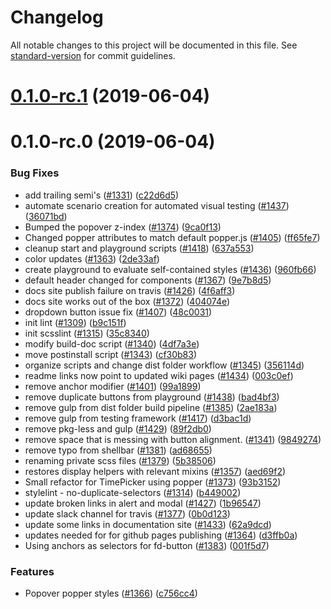 # Changelog

All notable changes to this project will be documented in this file. See [standard-version](https://github.com/conventional-changelog/standard-version) for commit guidelines.


<a name="0.1.0-rc.1"></a>
# [0.1.0-rc.1](https://github.com/SAP/fundamental-styles/compare/v0.1.0-rc.0...v0.1.0-rc.1) (2019-06-04)



<a name="0.1.0-rc.0"></a>
# 0.1.0-rc.0 (2019-06-04)


### Bug Fixes

* add trailing semi's ([#1331](https://github.com/SAP/fundamental-styles/issues/1331)) ([c22d6d5](https://github.com/SAP/fundamental-styles/commit/c22d6d5))
* automate scenario creation for automated visual testing ([#1437](https://github.com/SAP/fundamental-styles/issues/1437)) ([36071bd](https://github.com/SAP/fundamental-styles/commit/36071bd))
* Bumped the popover z-index ([#1374](https://github.com/SAP/fundamental-styles/issues/1374)) ([9ca0f13](https://github.com/SAP/fundamental-styles/commit/9ca0f13))
* Changed popper attributes to match default popper.js ([#1405](https://github.com/SAP/fundamental-styles/issues/1405)) ([ff65fe7](https://github.com/SAP/fundamental-styles/commit/ff65fe7))
* cleanup start and playground scripts ([#1418](https://github.com/SAP/fundamental-styles/issues/1418)) ([637a553](https://github.com/SAP/fundamental-styles/commit/637a553))
* color updates ([#1363](https://github.com/SAP/fundamental-styles/issues/1363)) ([2de33af](https://github.com/SAP/fundamental-styles/commit/2de33af))
* create playground to evaluate self-contained styles ([#1436](https://github.com/SAP/fundamental-styles/issues/1436)) ([960fb66](https://github.com/SAP/fundamental-styles/commit/960fb66))
* default header changed for components ([#1367](https://github.com/SAP/fundamental-styles/issues/1367)) ([9e7b8d5](https://github.com/SAP/fundamental-styles/commit/9e7b8d5))
* docs site publish failure on travis ([#1426](https://github.com/SAP/fundamental-styles/issues/1426)) ([4f6aff3](https://github.com/SAP/fundamental-styles/commit/4f6aff3))
* docs site works out of the box ([#1372](https://github.com/SAP/fundamental-styles/issues/1372)) ([404074e](https://github.com/SAP/fundamental-styles/commit/404074e))
* dropdown button issue fix ([#1407](https://github.com/SAP/fundamental-styles/issues/1407)) ([48c0031](https://github.com/SAP/fundamental-styles/commit/48c0031))
* init lint ([#1309](https://github.com/SAP/fundamental-styles/issues/1309)) ([b9c151f](https://github.com/SAP/fundamental-styles/commit/b9c151f))
* init scsslint ([#1315](https://github.com/SAP/fundamental-styles/issues/1315)) ([35c8340](https://github.com/SAP/fundamental-styles/commit/35c8340))
* modify build-doc script ([#1340](https://github.com/SAP/fundamental-styles/issues/1340)) ([4df7a3e](https://github.com/SAP/fundamental-styles/commit/4df7a3e))
* move postinstall script ([#1343](https://github.com/SAP/fundamental-styles/issues/1343)) ([cf30b83](https://github.com/SAP/fundamental-styles/commit/cf30b83))
* organize scripts and change dist folder workflow ([#1345](https://github.com/SAP/fundamental-styles/issues/1345)) ([356114d](https://github.com/SAP/fundamental-styles/commit/356114d))
* readme links now point to updated wiki pages  ([#1434](https://github.com/SAP/fundamental-styles/issues/1434)) ([003c0ef](https://github.com/SAP/fundamental-styles/commit/003c0ef))
* remove anchor modifier ([#1401](https://github.com/SAP/fundamental-styles/issues/1401)) ([99a1899](https://github.com/SAP/fundamental-styles/commit/99a1899))
* remove duplicate buttons from playground ([#1438](https://github.com/SAP/fundamental-styles/issues/1438)) ([bad4bf3](https://github.com/SAP/fundamental-styles/commit/bad4bf3))
* remove gulp from dist folder build pipeline ([#1385](https://github.com/SAP/fundamental-styles/issues/1385)) ([2ae183a](https://github.com/SAP/fundamental-styles/commit/2ae183a))
* remove gulp from testing framework ([#1417](https://github.com/SAP/fundamental-styles/issues/1417)) ([d3bac1d](https://github.com/SAP/fundamental-styles/commit/d3bac1d))
* remove pkg-less and gulp ([#1429](https://github.com/SAP/fundamental-styles/issues/1429)) ([89f2db0](https://github.com/SAP/fundamental-styles/commit/89f2db0))
* remove space that is messing with button alignment. ([#1341](https://github.com/SAP/fundamental-styles/issues/1341)) ([9849274](https://github.com/SAP/fundamental-styles/commit/9849274))
* remove typo from shellbar ([#1381](https://github.com/SAP/fundamental-styles/issues/1381)) ([ad68655](https://github.com/SAP/fundamental-styles/commit/ad68655))
* renaming private scss files ([#1379](https://github.com/SAP/fundamental-styles/issues/1379)) ([5b38506](https://github.com/SAP/fundamental-styles/commit/5b38506))
* restores display helpers with relevant mixins ([#1357](https://github.com/SAP/fundamental-styles/issues/1357)) ([aed69f2](https://github.com/SAP/fundamental-styles/commit/aed69f2))
* Small refactor for TimePicker using popper ([#1373](https://github.com/SAP/fundamental-styles/issues/1373)) ([93b3152](https://github.com/SAP/fundamental-styles/commit/93b3152))
* stylelint - no-duplicate-selectors ([#1314](https://github.com/SAP/fundamental-styles/issues/1314)) ([b449002](https://github.com/SAP/fundamental-styles/commit/b449002))
* update broken links in alert and modal ([#1427](https://github.com/SAP/fundamental-styles/issues/1427)) ([1b96547](https://github.com/SAP/fundamental-styles/commit/1b96547))
* update slack channel for travis ([#1377](https://github.com/SAP/fundamental-styles/issues/1377)) ([0b0d123](https://github.com/SAP/fundamental-styles/commit/0b0d123))
* update some links in documentation site ([#1433](https://github.com/SAP/fundamental-styles/issues/1433)) ([62a9dcd](https://github.com/SAP/fundamental-styles/commit/62a9dcd))
* updates needed for for github pages publishing ([#1364](https://github.com/SAP/fundamental-styles/issues/1364)) ([d3ffb0a](https://github.com/SAP/fundamental-styles/commit/d3ffb0a))
* Using anchors as selectors for fd-button ([#1383](https://github.com/SAP/fundamental-styles/issues/1383)) ([001f5d7](https://github.com/SAP/fundamental-styles/commit/001f5d7))


### Features

* Popover popper styles ([#1366](https://github.com/SAP/fundamental-styles/issues/1366)) ([c756cc4](https://github.com/SAP/fundamental-styles/commit/c756cc4))
